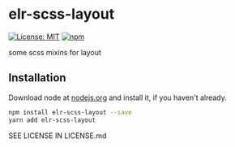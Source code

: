 # elr-scss-layout

[![License: MIT](https://img.shields.io/badge/License-MIT-yellow.svg)](https://opensource.org/licenses/MIT)
[![npm](https://img.shields.io/npm/dm/elr-scss-layout.svg?style=flat)]()

some scss mixins for layout

## Installation

Download node at [nodejs.org](http://nodejs.org) and install it, if you haven't already.

```sh
npm install elr-scss-layout --save
yarn add elr-scss-layout
```

SEE LICENSE IN LICENSE.md
